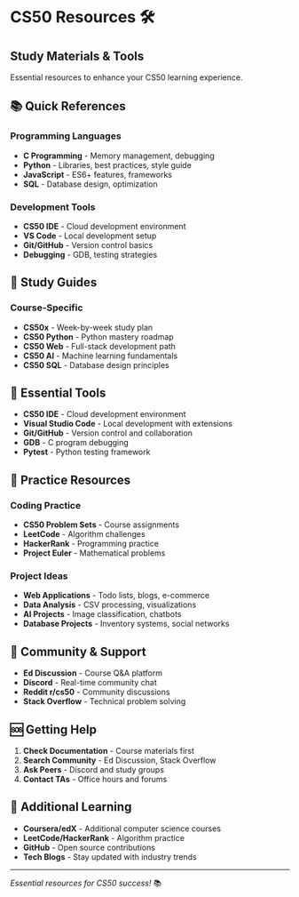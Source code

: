 # CS50 Resources 🛠️

## Study Materials & Tools
Essential resources to enhance your CS50 learning experience.

## 📚 Quick References

### Programming Languages
- **C Programming** - Memory management, debugging
- **Python** - Libraries, best practices, style guide
- **JavaScript** - ES6+ features, frameworks
- **SQL** - Database design, optimization

### Development Tools
- **CS50 IDE** - Cloud development environment
- **VS Code** - Local development setup
- **Git/GitHub** - Version control basics
- **Debugging** - GDB, testing strategies

## 📖 Study Guides

### Course-Specific
- **CS50x** - Week-by-week study plan
- **CS50 Python** - Python mastery roadmap  
- **CS50 Web** - Full-stack development path
- **CS50 AI** - Machine learning fundamentals
- **CS50 SQL** - Database design principles

## 🔧 Essential Tools

- **CS50 IDE** - Cloud development environment
- **Visual Studio Code** - Local development with extensions
- **Git/GitHub** - Version control and collaboration
- **GDB** - C program debugging
- **Pytest** - Python testing framework

## 📝 Practice Resources

### Coding Practice
- **CS50 Problem Sets** - Course assignments
- **LeetCode** - Algorithm challenges  
- **HackerRank** - Programming practice
- **Project Euler** - Mathematical problems

### Project Ideas
- **Web Applications** - Todo lists, blogs, e-commerce
- **Data Analysis** - CSV processing, visualizations
- **AI Projects** - Image classification, chatbots
- **Database Projects** - Inventory systems, social networks

## 🤝 Community & Support

- **Ed Discussion** - Course Q&A platform
- **Discord** - Real-time community chat
- **Reddit r/cs50** - Community discussions
- **Stack Overflow** - Technical problem solving

## 🆘 Getting Help

1. **Check Documentation** - Course materials first
2. **Search Community** - Ed Discussion, Stack Overflow
3. **Ask Peers** - Discord and study groups
4. **Contact TAs** - Office hours and forums

## 📖 Additional Learning

- **Coursera/edX** - Additional computer science courses
- **LeetCode/HackerRank** - Algorithm practice
- **GitHub** - Open source contributions
- **Tech Blogs** - Stay updated with industry trends

---

*Essential resources for CS50 success!* 📚 